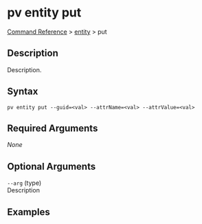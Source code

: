 # pv entity put
[Command Reference](../../../README.md#command-reference) > [entity](./main.md) > put

## Description
Description.

## Syntax
```
pv entity put --guid=<val> --attrName=<val> --attrValue=<val>
```

## Required Arguments
*None*

## Optional Arguments
`--arg` (type)  
Description

## Examples
```powershell

```